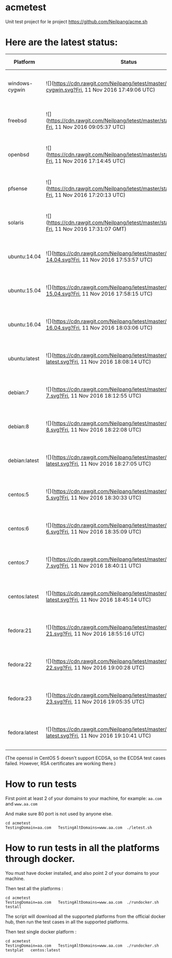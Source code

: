 # acmetest
Unit test project for le project https://github.com/Neilpang/acme.sh



# Here are the latest status:

| Platform | Status| Last Run Time| Comments|
-----------|-------|--------------|---------|
|windows-cygwin| ![](https://cdn.rawgit.com/Neilpang/letest/master/status/windows-cygwin.svg?Fri, 11 Nov 2016 17:49:06 UTC)| Fri, 11 Nov 2016 17:49:06 UTC| Passed |
|freebsd| ![](https://cdn.rawgit.com/Neilpang/letest/master/status/freebsd.svg?Fri, 11 Nov 2016 09:05:37 UTC)| Fri, 11 Nov 2016 09:05:37 UTC| Passed |
|openbsd| ![](https://cdn.rawgit.com/Neilpang/letest/master/status/openbsd.svg?Fri, 11 Nov 2016 17:14:45 UTC)| Fri, 11 Nov 2016 17:14:45 UTC| Passed |
|pfsense| ![](https://cdn.rawgit.com/Neilpang/letest/master/status/pfsense.svg?Fri, 11 Nov 2016 17:20:13 UTC)| Fri, 11 Nov 2016 17:20:13 UTC| Passed |
|solaris| ![](https://cdn.rawgit.com/Neilpang/letest/master/status/solaris.svg?Fri, 11 Nov 2016 17:31:07 GMT)| Fri, 11 Nov 2016 17:31:07 GMT| Passed |
|ubuntu:14.04| ![](https://cdn.rawgit.com/Neilpang/letest/master/status/ubuntu-14.04.svg?Fri, 11 Nov 2016 17:53:57 UTC)| Fri, 11 Nov 2016 17:53:57 UTC| Passed |
|ubuntu:15.04| ![](https://cdn.rawgit.com/Neilpang/letest/master/status/ubuntu-15.04.svg?Fri, 11 Nov 2016 17:58:15 UTC)| Fri, 11 Nov 2016 17:58:15 UTC| Passed |
|ubuntu:16.04| ![](https://cdn.rawgit.com/Neilpang/letest/master/status/ubuntu-16.04.svg?Fri, 11 Nov 2016 18:03:06 UTC)| Fri, 11 Nov 2016 18:03:06 UTC| Passed |
|ubuntu:latest| ![](https://cdn.rawgit.com/Neilpang/letest/master/status/ubuntu-latest.svg?Fri, 11 Nov 2016 18:08:14 UTC)| Fri, 11 Nov 2016 18:08:14 UTC| Passed |
|debian:7| ![](https://cdn.rawgit.com/Neilpang/letest/master/status/debian-7.svg?Fri, 11 Nov 2016 18:12:55 UTC)| Fri, 11 Nov 2016 18:12:55 UTC| Passed |
|debian:8| ![](https://cdn.rawgit.com/Neilpang/letest/master/status/debian-8.svg?Fri, 11 Nov 2016 18:22:08 UTC)| Fri, 11 Nov 2016 18:22:08 UTC| Passed |
|debian:latest| ![](https://cdn.rawgit.com/Neilpang/letest/master/status/debian-latest.svg?Fri, 11 Nov 2016 18:27:05 UTC)| Fri, 11 Nov 2016 18:27:05 UTC| Passed |
|centos:5| ![](https://cdn.rawgit.com/Neilpang/letest/master/status/centos-5.svg?Fri, 11 Nov 2016 18:30:33 UTC)| Fri, 11 Nov 2016 18:30:33 UTC| Passed |
|centos:6| ![](https://cdn.rawgit.com/Neilpang/letest/master/status/centos-6.svg?Fri, 11 Nov 2016 18:35:09 UTC)| Fri, 11 Nov 2016 18:35:09 UTC| Passed |
|centos:7| ![](https://cdn.rawgit.com/Neilpang/letest/master/status/centos-7.svg?Fri, 11 Nov 2016 18:40:11 UTC)| Fri, 11 Nov 2016 18:40:11 UTC| Passed |
|centos:latest| ![](https://cdn.rawgit.com/Neilpang/letest/master/status/centos-latest.svg?Fri, 11 Nov 2016 18:45:14 UTC)| Fri, 11 Nov 2016 18:45:14 UTC| Passed |
|fedora:21| ![](https://cdn.rawgit.com/Neilpang/letest/master/status/fedora-21.svg?Fri, 11 Nov 2016 18:55:16 UTC)| Fri, 11 Nov 2016 18:55:16 UTC| Passed |
|fedora:22| ![](https://cdn.rawgit.com/Neilpang/letest/master/status/fedora-22.svg?Fri, 11 Nov 2016 19:00:28 UTC)| Fri, 11 Nov 2016 19:00:28 UTC| Passed |
|fedora:23| ![](https://cdn.rawgit.com/Neilpang/letest/master/status/fedora-23.svg?Fri, 11 Nov 2016 19:05:35 UTC)| Fri, 11 Nov 2016 19:05:35 UTC| Passed |
|fedora:latest| ![](https://cdn.rawgit.com/Neilpang/letest/master/status/fedora-latest.svg?Fri, 11 Nov 2016 19:10:41 UTC)| Fri, 11 Nov 2016 19:10:41 UTC| Passed |
(The openssl in CentOS 5 doesn't support ECDSA, so the ECDSA test cases failed. However, RSA certificates are working there.)

# How to run tests

First point at least 2 of your domains to your machine, 
for example: `aa.com` and `www.aa.com`

And make sure 80 port is not used by anyone else.

```
cd acmetest
TestingDomain=aa.com   TestingAltDomains=www.aa.com  ./letest.sh
```

# How to run tests in all the platforms through docker.

You must have docker installed, and also point 2 of your domains to your machine.

Then test all the platforms :

```
cd acmetest
TestingDomain=aa.com   TestingAltDomains=www.aa.com  ./rundocker.sh  testall
```

The script will download all the supported platforms from the official docker hub, then run the test cases in all the supported platforms.

Then test single docker platform :

```
cd acmetest
TestingDomain=aa.com   TestingAltDomains=www.aa.com  ./rundocker.sh  testplat   centos:latest
```









